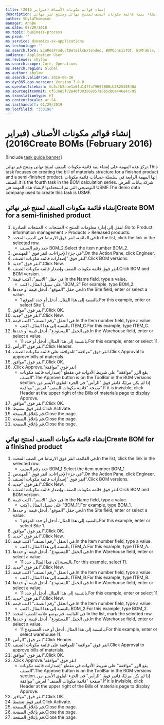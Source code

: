 ```yaml
---
title: إنشاء قوائم مكونات الأصناف (فبراير 2016)
description: تركز هذه المهمة على إنشاء بنية قائمة مكونات الصنف لمنتج نهائي ومنتج غير نهائي.
author: ShylaThompson
manager: AnnBe
ms.date: 08/29/2018
ms.topic: business-process
ms.prod: ''
ms.service: dynamics-ax-applications
ms.technology: ''
ms.search.form: EcoResProductDetailsExtended, BOMConsistOf, BOMTable, InventLocationIdLookup
audience: Application User
ms.reviewer: shylaw
ms.search.scope: Core, Operations
ms.search.region: Global
ms.author: shylaw
ms.search.validFrom: 2016-06-30
ms.dyn365.ops.version: Version 7.0.0
ms.openlocfilehash: 6c5cfb8aae1a61d14f7a7969f688cb282530840d
ms.sourcegitcommit: 0f530e5f72a40f383868957a6b5cb0e446e4c795
ms.translationtype: HT
ms.contentlocale: ar-SA
ms.lasthandoff: 01/29/2019
ms.locfileid: "333198"
---
```

# <a name="create-boms-february-2016"></a><span data-ttu-id="eb489-103">إنشاء قوائم مكونات الأصناف (فبراير 2016)</span><span class="sxs-lookup"><span data-stu-id="eb489-103">Create BOMs (February 2016)</span></span>

[!include [task guide banner](../../includes/task-guide-banner.md)]

<span data-ttu-id="eb489-104">تركز هذه المهمة على إنشاء بنية قائمة مكونات الصنف لمنتج نهائي ومنتج غير نهائي.</span><span class="sxs-lookup"><span data-stu-id="eb489-104">This task focuses on creating the bill of materials structure for a finished product and a semi-finished product.</span></span> <span data-ttu-id="eb489-105">إنها المهمة الرابعة في سلسلة حسابات قائمة مكونات الصنف.</span><span class="sxs-lookup"><span data-stu-id="eb489-105">It is the fourth task in the BOM calculation series.</span></span> <span data-ttu-id="eb489-106">شركة بيانات العرض التوضيحي التي تم استخدامها لإنشاء هذه المهمة هي USMF.‬</span><span class="sxs-lookup"><span data-stu-id="eb489-106">The demo data company used to create this task is USMF.</span></span>


## <a name="create-bom-for-a-semi-finished-product"></a><span data-ttu-id="eb489-107">إنشاء قائمة مكونات الصنف لمنتج غير نهائي</span><span class="sxs-lookup"><span data-stu-id="eb489-107">Create BOM for a semi-finished product</span></span>
1. <span data-ttu-id="eb489-108">انتقل إلى إدارة معلومات المنتج > المنتجات > المنتجات الصادرة.</span><span class="sxs-lookup"><span data-stu-id="eb489-108">Go to Product information management > Products > Released products.</span></span>
2. <span data-ttu-id="eb489-109">في القائمة، انقر فوق الارتباط في الصف المحدد.</span><span class="sxs-lookup"><span data-stu-id="eb489-109">In the list, click the link in the selected row.</span></span>
    * <span data-ttu-id="eb489-110">حدد رقم الصنف BOM_2.</span><span class="sxs-lookup"><span data-stu-id="eb489-110">Select the item number BOM_2.</span></span>  
3. <span data-ttu-id="eb489-111">في جزء الإجراءات، انقر فوق "المهندس".</span><span class="sxs-lookup"><span data-stu-id="eb489-111">On the Action Pane, click Engineer.</span></span>
4. <span data-ttu-id="eb489-112">انقر فوق "إصدارات قائمة مكونات الصنف".</span><span class="sxs-lookup"><span data-stu-id="eb489-112">Click BOM versions.</span></span>
5. <span data-ttu-id="eb489-113">انقر فوق "جديد".</span><span class="sxs-lookup"><span data-stu-id="eb489-113">Click New.</span></span>
6. <span data-ttu-id="eb489-114">انقر فوق قائمة مكونات الصنف وإصدار قائمة مكونات الصنف.</span><span class="sxs-lookup"><span data-stu-id="eb489-114">Click BOM and BOM version.</span></span>
7. <span data-ttu-id="eb489-115">في حقل "الاسم"، اكتب قيمة.</span><span class="sxs-lookup"><span data-stu-id="eb489-115">In the Name field, type a value.</span></span>
    * <span data-ttu-id="eb489-116">على سبيل المثال، اكتب "BOM_2".</span><span class="sxs-lookup"><span data-stu-id="eb489-116">For example, type BOM_2.</span></span>  
8. <span data-ttu-id="eb489-117">في حقل "الموقع"، أدخل قيمة أو حددها.</span><span class="sxs-lookup"><span data-stu-id="eb489-117">In the Site field, enter or select a value.</span></span>
    * <span data-ttu-id="eb489-118">بالنسبة إلى هذا المثال، أدخل أو حدد الموقع 1.</span><span class="sxs-lookup"><span data-stu-id="eb489-118">For this example, enter or select Site 1.</span></span>  
9. <span data-ttu-id="eb489-119">انقر فوق "موافق".</span><span class="sxs-lookup"><span data-stu-id="eb489-119">Click OK.</span></span>
10. <span data-ttu-id="eb489-120">انقر فوق "جديد".</span><span class="sxs-lookup"><span data-stu-id="eb489-120">Click New.</span></span>
11. <span data-ttu-id="eb489-121">في الحقل "رقم الصنف" اكتب قيمة.</span><span class="sxs-lookup"><span data-stu-id="eb489-121">In the Item number field, type a value.</span></span>
    * <span data-ttu-id="eb489-122">بالنسبة إلى هذا المثال، اكتب ITEM_C.</span><span class="sxs-lookup"><span data-stu-id="eb489-122">For this example, type ITEM_C.</span></span>  
12. <span data-ttu-id="eb489-123">في الحقل "المستودع"، أدخل قيمة أو حددها.</span><span class="sxs-lookup"><span data-stu-id="eb489-123">In the Warehouse field, enter or select a value.</span></span>
    * <span data-ttu-id="eb489-124">بالنسبة إلى هذا المثال، أدخل أو حدد 11.</span><span class="sxs-lookup"><span data-stu-id="eb489-124">For this example, enter or select 11.</span></span>  
13. <span data-ttu-id="eb489-125">انقر فوق "الرأس".</span><span class="sxs-lookup"><span data-stu-id="eb489-125">Click Header.</span></span>
14. <span data-ttu-id="eb489-126">انقر فوق "موافقة" للموافقة على قائمة مكونات الصنف.</span><span class="sxs-lookup"><span data-stu-id="eb489-126">Click Approval to approve bills of materials.</span></span>
15. <span data-ttu-id="eb489-127">انقر فوق "موافق".</span><span class="sxs-lookup"><span data-stu-id="eb489-127">Click OK.</span></span>
16. <span data-ttu-id="eb489-128">انقر فوق "‏‫موافقة".</span><span class="sxs-lookup"><span data-stu-id="eb489-128">Click Approve.</span></span>
    * <span data-ttu-id="eb489-129">يقع الزر "موافقة" على شريط الأدوات في مقطع "إصدارات قائمة مكونات الصنف"‬.</span><span class="sxs-lookup"><span data-stu-id="eb489-129">The Approve button is on the ToolBar in the  BOM versions section.</span></span> <span data-ttu-id="eb489-130">إذا لم يكن مرئيًا، فانقر فوق "الرأس" في الجزء العلوي الأيسر من صفحة "قائمة مكونات الصنف" لعرض "موافقة".</span><span class="sxs-lookup"><span data-stu-id="eb489-130">If it is invisible, click Header at the upper right of the Bills of materials page to display Approve.</span></span>  
17. <span data-ttu-id="eb489-131">انقر فوق "موافق".</span><span class="sxs-lookup"><span data-stu-id="eb489-131">Click OK.</span></span>
18. <span data-ttu-id="eb489-132">انقر فوق تنشيط.</span><span class="sxs-lookup"><span data-stu-id="eb489-132">Click Activate.</span></span>
19. <span data-ttu-id="eb489-133">قم بإغلاق الصفحة.</span><span class="sxs-lookup"><span data-stu-id="eb489-133">Close the page.</span></span>
20. <span data-ttu-id="eb489-134">قم بإغلاق الصفحة.</span><span class="sxs-lookup"><span data-stu-id="eb489-134">Close the page.</span></span>
21. <span data-ttu-id="eb489-135">قم بإغلاق الصفحة.</span><span class="sxs-lookup"><span data-stu-id="eb489-135">Close the page.</span></span>

## <a name="create-bom-for-a-finished-product"></a><span data-ttu-id="eb489-136">إنشاء قائمة مكونات الصنف لمنتج نهائي</span><span class="sxs-lookup"><span data-stu-id="eb489-136">Create BOM for a finished product</span></span>
1. <span data-ttu-id="eb489-137">في القائمة، انقر فوق الارتباط في الصف المحدد.</span><span class="sxs-lookup"><span data-stu-id="eb489-137">In the list, click the link in the selected row.</span></span>
    * <span data-ttu-id="eb489-138">حدد رقم الصنف BOM_1.</span><span class="sxs-lookup"><span data-stu-id="eb489-138">Select the item number BOM_1.</span></span>  
2. <span data-ttu-id="eb489-139">في جزء الإجراءات، انقر فوق "المهندس".</span><span class="sxs-lookup"><span data-stu-id="eb489-139">On the Action Pane, click Engineer.</span></span>
3. <span data-ttu-id="eb489-140">انقر فوق "إصدارات قائمة مكونات الصنف".</span><span class="sxs-lookup"><span data-stu-id="eb489-140">Click BOM versions.</span></span>
4. <span data-ttu-id="eb489-141">انقر فوق "جديد".</span><span class="sxs-lookup"><span data-stu-id="eb489-141">Click New.</span></span>
5. <span data-ttu-id="eb489-142">انقر فوق قائمة مكونات الصنف وإصدار قائمة مكونات الصنف.</span><span class="sxs-lookup"><span data-stu-id="eb489-142">Click BOM and BOM version.</span></span>
6. <span data-ttu-id="eb489-143">في حقل "الاسم"، اكتب قيمة.</span><span class="sxs-lookup"><span data-stu-id="eb489-143">In the Name field, type a value.</span></span>
    * <span data-ttu-id="eb489-144">على سبيل المثال، اكتب "BOM_1".</span><span class="sxs-lookup"><span data-stu-id="eb489-144">For example, type BOM_1.</span></span>  
7. <span data-ttu-id="eb489-145">في حقل "الموقع"، أدخل قيمة أو حددها.</span><span class="sxs-lookup"><span data-stu-id="eb489-145">In the Site field, enter or select a value.</span></span>
    * <span data-ttu-id="eb489-146">بالنسبة إلى هذا المثال، أدخل أو حدد الموقع 1.</span><span class="sxs-lookup"><span data-stu-id="eb489-146">For this example, enter or select Site 1.</span></span>  
8. <span data-ttu-id="eb489-147">انقر فوق "موافق".</span><span class="sxs-lookup"><span data-stu-id="eb489-147">Click OK.</span></span>
9. <span data-ttu-id="eb489-148">انقر فوق "جديد".</span><span class="sxs-lookup"><span data-stu-id="eb489-148">Click New.</span></span>
10. <span data-ttu-id="eb489-149">في الحقل "رقم الصنف" اكتب قيمة.</span><span class="sxs-lookup"><span data-stu-id="eb489-149">In the Item number field, type a value.</span></span>
    * <span data-ttu-id="eb489-150">بالنسبة إلى هذا المثال، اكتب ITEM_A.</span><span class="sxs-lookup"><span data-stu-id="eb489-150">For this example, type ITEM_A.</span></span>  
11. <span data-ttu-id="eb489-151">في الحقل "المستودع"، أدخل قيمة أو حددها.</span><span class="sxs-lookup"><span data-stu-id="eb489-151">In the Warehouse field, enter or select a value.</span></span>
    * <span data-ttu-id="eb489-152">بالنسبة إلى هذا المثال، حدد 11.</span><span class="sxs-lookup"><span data-stu-id="eb489-152">For this example, select 11.</span></span>  
12. <span data-ttu-id="eb489-153">انقر فوق "جديد".</span><span class="sxs-lookup"><span data-stu-id="eb489-153">Click New.</span></span>
13. <span data-ttu-id="eb489-154">في الحقل "رقم الصنف" اكتب قيمة.</span><span class="sxs-lookup"><span data-stu-id="eb489-154">In the Item number field, type a value.</span></span>
    * <span data-ttu-id="eb489-155">بالنسبة إلى هذا المثال، اكتب ITEM_B.</span><span class="sxs-lookup"><span data-stu-id="eb489-155">For this example, type ITEM_B.</span></span>  
14. <span data-ttu-id="eb489-156">في الحقل "المستودع"، أدخل قيمة أو حددها.</span><span class="sxs-lookup"><span data-stu-id="eb489-156">In the Warehouse field, enter or select a value.</span></span>
    * <span data-ttu-id="eb489-157">بالنسبة إلى هذا المثال، أدخل أو حدد 11.</span><span class="sxs-lookup"><span data-stu-id="eb489-157">For this example, enter or select 11.</span></span>  
15. <span data-ttu-id="eb489-158">انقر فوق "جديد".</span><span class="sxs-lookup"><span data-stu-id="eb489-158">Click New.</span></span>
16. <span data-ttu-id="eb489-159">في الحقل "رقم الصنف" اكتب قيمة.</span><span class="sxs-lookup"><span data-stu-id="eb489-159">In the Item number field, type a value.</span></span>
    * <span data-ttu-id="eb489-160">بالنسبة إلى هذا المثال، اكتب BOM_2.</span><span class="sxs-lookup"><span data-stu-id="eb489-160">For this example, type BOM_2.</span></span>  
17. <span data-ttu-id="eb489-161">في القائمة، قم بوضع علامة للصف المحدد.</span><span class="sxs-lookup"><span data-stu-id="eb489-161">In the list, mark the selected row.</span></span>
18. <span data-ttu-id="eb489-162">في الحقل "المستودع"، أدخل قيمة أو حددها.</span><span class="sxs-lookup"><span data-stu-id="eb489-162">In the Warehouse field, enter or select a value.</span></span>
    * <span data-ttu-id="eb489-163">بالنسبة إلى هذا المثال، أدخل أو حدد المستودع 11.</span><span class="sxs-lookup"><span data-stu-id="eb489-163">For this example, enter or select warehouse 11.</span></span>  
19. <span data-ttu-id="eb489-164">انقر فوق "الرأس".</span><span class="sxs-lookup"><span data-stu-id="eb489-164">Click Header.</span></span>
20. <span data-ttu-id="eb489-165">انقر فوق "موافقة" للموافقة على قائمة مكونات الصنف.</span><span class="sxs-lookup"><span data-stu-id="eb489-165">Click Approval to approve bills of materials.</span></span>
21. <span data-ttu-id="eb489-166">انقر فوق "موافق".</span><span class="sxs-lookup"><span data-stu-id="eb489-166">Click OK.</span></span>
22. <span data-ttu-id="eb489-167">انقر فوق "‏‫موافقة".</span><span class="sxs-lookup"><span data-stu-id="eb489-167">Click Approve.</span></span>
    * <span data-ttu-id="eb489-168">يقع الزر "موافقة" على شريط الأدوات في مقطع "إصدارات قائمة مكونات الصنف"‬.</span><span class="sxs-lookup"><span data-stu-id="eb489-168">The Approve button is on the ToolBar in the  BOM versions section.</span></span> <span data-ttu-id="eb489-169">إذا لم يكن مرئيًا، فانقر فوق "الرأس" في الجزء العلوي الأيسر من صفحة "قائمة مكونات الصنف" لعرض "موافقة".</span><span class="sxs-lookup"><span data-stu-id="eb489-169">If it is invisible, click Header at the upper right of the Bills of materials page to display Approve.</span></span>  
23. <span data-ttu-id="eb489-170">انقر فوق "موافق".</span><span class="sxs-lookup"><span data-stu-id="eb489-170">Click OK.</span></span>
24. <span data-ttu-id="eb489-171">انقر فوق تنشيط.</span><span class="sxs-lookup"><span data-stu-id="eb489-171">Click Activate.</span></span>
25. <span data-ttu-id="eb489-172">قم بإغلاق الصفحة.</span><span class="sxs-lookup"><span data-stu-id="eb489-172">Close the page.</span></span>
26. <span data-ttu-id="eb489-173">قم بإغلاق الصفحة.</span><span class="sxs-lookup"><span data-stu-id="eb489-173">Close the page.</span></span>
27. <span data-ttu-id="eb489-174">قم بإغلاق الصفحة.</span><span class="sxs-lookup"><span data-stu-id="eb489-174">Close the page.</span></span>

